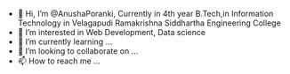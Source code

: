 - 👋 Hi, I’m @AnushaPoranki, Currently in 4th year B.Tech,in Information Technology in Velagapudi Ramakrishna Siddhartha Engineering College 
- 👀 I’m interested in Web Development, Data science 
- 🌱 I’m currently learning ...
- 💞️ I’m looking to collaborate on ...
- 📫 How to reach me ...

<!---
AnushaPoranki/AnushaPoranki is a ✨ special ✨ repository because its `README.md` (this file) appears on your GitHub profile.
You can click the Preview link to take a look at your changes.
--->
